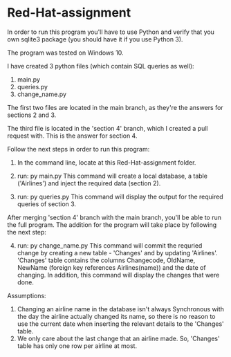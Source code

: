 # Red-Hat-assignment

In order to run this program you'll have to use Python and verify that you own sqlite3 package (you should have it if you use Python 3).

The program was tested on Windows 10.

I have created 3 python files (which contain SQL queries as well):
1.	main.py
2.	queries.py
3.	change_name.py

The first two files are located in the main branch, as they're the answers for sections 2 and 3. 

The third file is located in the 'section 4' branch, which I created a pull request with. This is the answer for section 4.

Follow the next steps in order to run this program:

  1.	In the command line, locate at this Red-Hat-assignment folder.
  
  2.	run: py main.py
            This command will create a local database, a table ('Airlines') and inject the required data (section 2).
  
  3.	run: py queries.py
            This command will display the output for the required queries of section 3.

After merging 'section 4' branch with the main branch, you'll be able to run the full program.
The addition for the program will take place by following the next step:

   4.	run: py change_name.py
            This command will commit the requried change by creating a new table - 'Changes' and by updating 'Airlines'. 'Changes' table contains the columns                       Changecode, OldName, NewName (foreign key references Airlines(name)) and the date of changing. In addition, this command will display the changes                       that were done.

Assumptions:
1.	Changing an airline name in the database isn't always Synchronous with the day the airline actually changed its name, so there is no reason to use the current date       when inserting the relevant details to the 'Changes' table. 
2.	We only care about the last change that an airline made. So, 'Changes' table has only one row per airline at most.
